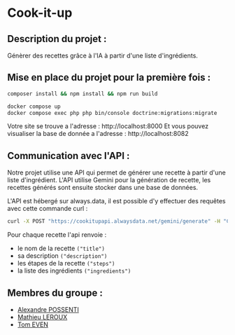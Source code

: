 # Cook-it-up

## Description du projet :

Génèrer des recettes grâce à l'IA à partir d'une liste d'ingrédients.

## Mise en place du projet pour la première fois : 
```bash
composer install && npm install && npm run build
```

```bash
docker compose up
docker compose exec php php bin/console doctrine:migrations:migrate
```

Votre site se trouve a l'adresse : http://localhost:8000
Et vous pouvez visualiser la base de donnée a l'adresse : http://localhost:8082

## Communication avec l'API :

Notre projet utilise une API qui permet de générer une recette à partir d'une liste d'ingrédient.
L'API utilise Gemini pour la génération de recette, les recettes générés sont ensuite stocker dans une base de données.

L'API est hébergé sur always.data, il est possible d'y effectuer des requêtes avec cette commande curl : 

```bash
curl -X POST "https://cookitupapi.alwaysdata.net/gemini/generate" -H "Content-Type: application/json" -d '{"ingredients": ["chevre", "fromage", "riz"]}'
```
Pour chaque recette l'api renvoie : 
- le nom de la recette ```("title")```
- sa description ```("description")```
- les étapes de la recette ```("steps")```
- la liste des ingrédients ```("ingredients")```

## Membres du groupe :
- [Alexandre POSSENTI](https://github.com/Alex28345/)
- [Mathieu LEROUX](https://github.com/Badlix)
- [Tom EVEN](https://github.com/GeniusTom-Dev)

